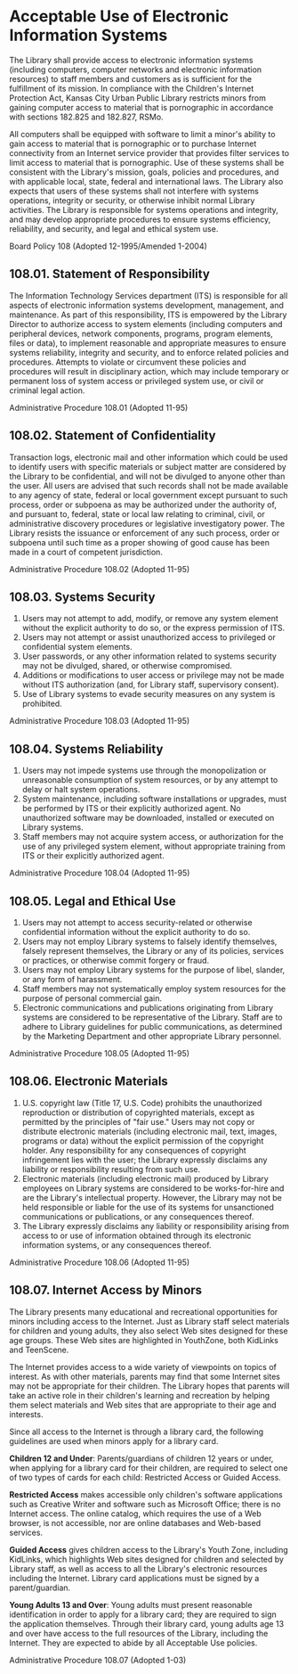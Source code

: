 # Acceptable Use of Electronic Information Systems

The Library shall provide access to electronic information systems (including computers, computer networks and electronic information resources) to staff members and customers as is sufficient for the fulfillment of its mission. In compliance with the Children's Internet Protection Act, Kansas City Urban Public Library restricts minors from gaining computer access to material that is pornographic in accordance with sections 182.825 and 182.827, RSMo.

All computers shall be equipped with software to limit a minor's ability to gain access to material that is pornographic or to purchase Internet connectivity from an Internet service provider that provides filter services to limit access to material that is pornographic. Use of these systems shall be consistent with the Library's mission, goals, policies and procedures, and with applicable local, state, federal and international laws. The Library also expects that users of these systems shall not interfere with systems operations, integrity or security, or otherwise inhibit normal Library activities. The Library is responsible for systems operations and integrity, and may develop appropriate procedures to ensure systems efficiency, reliability, and security, and legal and ethical system use.

Board Policy 108 (Adopted 12-1995/Amended 1-2004)

## 108.01. Statement of Responsibility

The Information Technology Services department (ITS) is responsible for all aspects of electronic information systems development, management, and maintenance. As part of this responsibility, ITS is empowered by the Library Director to authorize access to system elements (including computers and peripheral devices, network components, programs, program elements, files or data), to implement reasonable and appropriate measures to ensure systems reliability, integrity and security, and to enforce related policies and procedures. Attempts to violate or circumvent these policies and procedures will result in disciplinary action, which may include temporary or permanent loss of system access or privileged system use, or civil or criminal legal action.

Administrative Procedure 108.01 (Adopted 11-95)

## 108.02. Statement of Confidentiality

Transaction logs, electronic mail and other information which could be used to identify users with specific materials or subject matter are considered by the Library to be confidential, and will not be divulged to anyone other than the user. All users are advised that such records shall not be made available to any agency of state, federal or local government except pursuant to such process, order or subpoena as may be authorized under the authority of, and pursuant to, federal, state or local law relating to criminal, civil, or administrative discovery procedures or legislative investigatory power. The Library resists the issuance or enforcement of any such process, order or subpoena until such time as a proper showing of good cause has been made in a court of competent jurisdiction.

Administrative Procedure 108.02 (Adopted 11-95)

## 108.03. Systems Security

1. Users may not attempt to add, modify, or remove any system element without the explicit authority to do so, or the express permission of ITS.
2. Users may not attempt or assist unauthorized access to privileged or confidential system elements.
3. User passwords, or any other information related to systems security may not be divulged, shared, or otherwise compromised.
4. Additions or modifications to user access or privilege may not be made without ITS authorization (and, for Library staff, supervisory consent).
5. Use of Library systems to evade security measures on any system is prohibited.

Administrative Procedure 108.03 (Adopted 11-95)

## 108.04. Systems Reliability

1. Users may not impede systems use through the monopolization or unreasonable consumption of system resources, or by any attempt to delay or halt system operations.
2. System maintenance, including software installations or upgrades, must be performed by ITS or their explicitly authorized agent. No unauthorized software may be downloaded, installed or executed on Library systems.
3. Staff members may not acquire system access, or authorization for the use of any privileged system element, without appropriate training from ITS or their explicitly authorized agent.

Administrative Procedure 108.04 (Adopted 11-95)

## 108.05. Legal and Ethical Use

1. Users may not attempt to access security-related or otherwise confidential information without the explicit authority to do so.
2. Users may not employ Library systems to falsely identify themselves, falsely represent themselves, the Library or any of its policies, services or practices, or otherwise commit forgery or fraud.
3. Users may not employ Library systems for the purpose of libel, slander, or any form of harassment.
4. Staff members may not systematically employ system resources for the purpose of personal commercial gain.
5. Electronic communications and publications originating from Library systems are considered to be representative of the Library. Staff are to adhere to Library guidelines for public communications, as determined by the Marketing Department and other appropriate Library personnel.

Administrative Procedure 108.05 (Adopted 11-95)

## 108.06. Electronic Materials

1. U.S. copyright law (Title 17, U.S. Code) prohibits the unauthorized reproduction or distribution of copyrighted materials, except as permitted by the principles of "fair use." Users may not copy or distribute electronic materials (including electronic mail, text, images, programs or data) without the explicit permission of the copyright holder. Any responsibility for any consequences of copyright infringement lies with the user; the Library expressly disclaims any liability or responsibility resulting from such use.
2. Electronic materials (including electronic mail) produced by Library employees on Library systems are considered to be works-for-hire and are the Library's intellectual property. However, the Library may not be held responsible or liable for the use of its systems for unsanctioned communications or publications, or any consequences thereof.
3. The Library expressly disclaims any liability or responsibility arising from access to or use of information obtained through its electronic information systems, or any consequences thereof.

Administrative Procedure 108.06 (Adopted 11-95)

## 108.07. Internet Access by Minors

The Library presents many educational and recreational opportunities for minors including access to the Internet. Just as Library staff select materials for children and young adults, they also select Web sites designed for these age groups. These Web sites are highlighted in YouthZone, both KidLinks and TeenScene.

The Internet provides access to a wide variety of viewpoints on topics of interest. As with other materials, parents may find that some Internet sites may not be appropriate for their children. The Library hopes that parents will take an active role in their children's learning and recreation by helping them select materials and Web sites that are appropriate to their age and interests.

Since all access to the Internet is through a library card, the following guidelines are used when minors apply for a library card.

<strong>Children 12 and Under</strong>: Parents/guardians of children 12 years or under, when applying for a library card for their children, are required to select one of two types of cards for each child: Restricted Access or Guided Access.

<strong>Restricted Access</strong> makes accessible only children's software applications such as Creative Writer and software such as Microsoft Office; there is no Internet access. The online catalog, which requires the use of a Web browser, is not accessible, nor are online databases and Web-based services.

<strong>Guided Access</strong> gives children access to the Library's Youth Zone, including KidLinks, which highlights Web sites designed for children and selected by Library staff, as well as access to all the Library's electronic resources including the Internet. Library card applications must be signed by a parent/guardian.

<strong>Young Adults 13 and Over</strong>: Young adults must present reasonable identification in order to apply for a library card; they are required to sign the application themselves. Through their library card, young adults age 13 and over have access to the full resources of the Library, including the Internet. They are expected to abide by all Acceptable Use policies.

Administrative Procedure 108.07 (Adopted 1-03)
